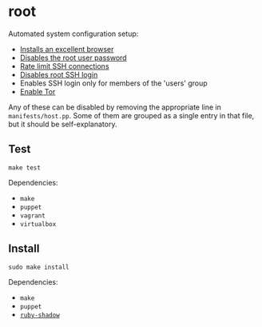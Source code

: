root
====

Automated system configuration setup:

- [Installs an excellent browser](https://www.mozilla.org/firefox)
- [Disables the root user password](https://wiki.archlinux.org/index.php/sudo#Disable_root_login)
- [Rate limit SSH connections](https://wiki.archlinux.org/index.php/Uncomplicated_Firewall)
- [Disables root SSH login](http://www.howtogeek.com/howto/linux/security-tip-disable-root-ssh-login-on-linux/?PageSpeed=noscript)
- Enables SSH login only for members of the 'users' group
- [Enable Tor](https://wiki.archlinux.org/index.php/tor)

Any of these can be disabled by removing the appropriate line in `manifests/host.pp`. Some of them are grouped as a single entry in that file, but it should be self-explanatory.

Test
----

    make test

Dependencies:

- `make`
- `puppet`
- `vagrant`
- `virtualbox`

Install
-------

    sudo make install

Dependencies:

- `make`
- `puppet`
- [`ruby-shadow`](https://unix.stackexchange.com/questions/165333/how-to-get-non-zero-exit-code-from-puppet-when-configuration-cannot-be-applied)
